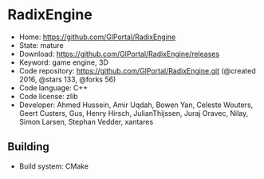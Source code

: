 # RadixEngine

- Home: https://github.com/GlPortal/RadixEngine
- State: mature
- Download: https://github.com/GlPortal/RadixEngine/releases
- Keyword: game engine, 3D
- Code repository: https://github.com/GlPortal/RadixEngine.git (@created 2016, @stars 133, @forks 56)
- Code language: C++
- Code license: zlib
- Developer: Ahmed Hussein, Amir Uqdah, Bowen Yan, Celeste Wouters, Geert Custers, Gus, Henry Hirsch, JulianThijssen, Juraj Oravec, Nilay, Simon Larsen, Stephan Vedder, xantares

## Building

- Build system: CMake
